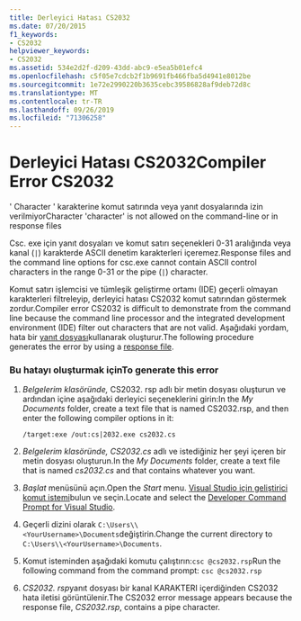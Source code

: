 ```yaml
---
title: Derleyici Hatası CS2032
ms.date: 07/20/2015
f1_keywords:
- CS2032
helpviewer_keywords:
- CS2032
ms.assetid: 534e2d2f-d209-43dd-abc9-e5ea5b01efc4
ms.openlocfilehash: c5f05e7cdcb2f1b9691fb466fba5d4941e8012be
ms.sourcegitcommit: 1e72e2990220b3635cebc39586828af9deb72d8c
ms.translationtype: MT
ms.contentlocale: tr-TR
ms.lasthandoff: 09/26/2019
ms.locfileid: "71306258"
---
```

# <a name="compiler-error-cs2032"></a><span data-ttu-id="689ed-102">Derleyici Hatası CS2032</span><span class="sxs-lookup"><span data-stu-id="689ed-102">Compiler Error CS2032</span></span>

<span data-ttu-id="689ed-103">' Character ' karakterine komut satırında veya yanıt dosyalarında izin verilmiyor</span><span class="sxs-lookup"><span data-stu-id="689ed-103">Character 'character' is not allowed on the command-line or in response files</span></span>

 <span data-ttu-id="689ed-104">Csc. exe için yanıt dosyaları ve komut satırı seçenekleri 0-31 aralığında veya kanal (`|`) karakterde ASCII denetim karakterleri içeremez.</span><span class="sxs-lookup"><span data-stu-id="689ed-104">Response files and the command line options for csc.exe cannot contain ASCII control characters in the range 0-31 or the pipe (`|`) character.</span></span>

 <span data-ttu-id="689ed-105">Komut satırı işlemcisi ve tümleşik geliştirme ortamı (IDE) geçerli olmayan karakterleri filtreleyip, derleyici hatası CS2032 komut satırından göstermek zordur.</span><span class="sxs-lookup"><span data-stu-id="689ed-105">Compiler error CS2032 is difficult to demonstrate from the command line because the command line processor and the integrated development environment (IDE) filter out characters that are not valid.</span></span> <span data-ttu-id="689ed-106">Aşağıdaki yordam, hata bir [yanıt dosyası](../compiler-options/response-file-compiler-option.md)kullanarak oluşturur.</span><span class="sxs-lookup"><span data-stu-id="689ed-106">The following procedure generates the error by using a [response file](../compiler-options/response-file-compiler-option.md).</span></span>

### <a name="to-generate-this-error"></a><span data-ttu-id="689ed-107">Bu hatayı oluşturmak için</span><span class="sxs-lookup"><span data-stu-id="689ed-107">To generate this error</span></span>

1. <span data-ttu-id="689ed-108">*Belgelerim klasöründe,* CS2032. rsp adlı bir metin dosyası oluşturun ve ardından içine aşağıdaki derleyici seçeneklerini girin:</span><span class="sxs-lookup"><span data-stu-id="689ed-108">In the *My Documents* folder, create a text file that is named CS2032.rsp, and then enter the following compiler options in it:</span></span>
  
    ```console
    /target:exe /out:cs|2032.exe cs2032.cs
    ```

2. <span data-ttu-id="689ed-109">*Belgelerim klasöründe,* *CS2032.cs* adlı ve istediğiniz her şeyi içeren bir metin dosyası oluşturun.</span><span class="sxs-lookup"><span data-stu-id="689ed-109">In the *My Documents* folder, create a text file that is named *cs2032.cs* and that contains whatever you want.</span></span>

3. <span data-ttu-id="689ed-110">*Başlat* menüsünü açın.</span><span class="sxs-lookup"><span data-stu-id="689ed-110">Open the *Start* menu.</span></span> <span data-ttu-id="689ed-111">[Visual Studio için geliştirici komut istemi](../../../framework/tools/developer-command-prompt-for-vs.md)bulun ve seçin.</span><span class="sxs-lookup"><span data-stu-id="689ed-111">Locate and select the [Developer Command Prompt for Visual Studio](../../../framework/tools/developer-command-prompt-for-vs.md).</span></span>

4. <span data-ttu-id="689ed-112">Geçerli dizini olarak `C:\Users\\<YourUsername>\Documents`değiştirin.</span><span class="sxs-lookup"><span data-stu-id="689ed-112">Change the current directory to `C:\Users\\<YourUsername>\Documents`.</span></span>

5. <span data-ttu-id="689ed-113">Komut isteminden aşağıdaki komutu çalıştırın:`csc @cs2032.rsp`</span><span class="sxs-lookup"><span data-stu-id="689ed-113">Run the following command from the command prompt: `csc @cs2032.rsp`</span></span>

6. <span data-ttu-id="689ed-114">*CS2032. rsp*yanıt dosyası bir kanal KARAKTERI içerdiğinden CS2032 hata iletisi görüntülenir.</span><span class="sxs-lookup"><span data-stu-id="689ed-114">The CS2032 error message appears because the response file, *CS2032.rsp*, contains a pipe character.</span></span>

